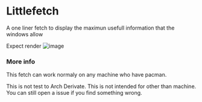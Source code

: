 # Littlefetch

A one liner fetch to display the maximun usefull information that the windows allow

Expect render
![image](https://github.com/user-attachments/assets/80d16ccc-3b79-476a-9cf7-b716372a3ab5)



### More info
This fetch can work normaly on any machine who have pacman.

This is not test to Arch Derivate.
This is not intended for other than machine.
You can still open a issue if you find something wrong.

